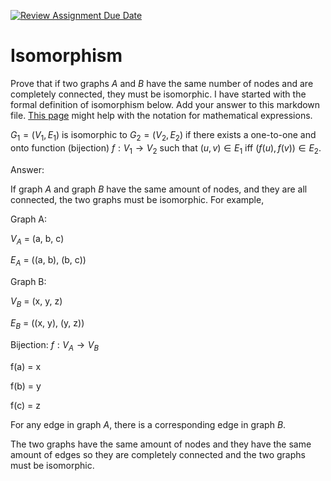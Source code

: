 [![Review Assignment Due Date](https://classroom.github.com/assets/deadline-readme-button-24ddc0f5d75046c5622901739e7c5dd533143b0c8e959d652212380cedb1ea36.svg)](https://classroom.github.com/a/ppBU16qM)
# Isomorphism

Prove that if two graphs $A$ and $B$ have the same number of nodes and are
completely connected, they must be isomorphic. I have started with the formal
definition of isomorphism below. Add your answer to this markdown file. [This
page](https://docs.github.com/en/get-started/writing-on-github/working-with-advanced-formatting/writing-mathematical-expressions)
might help with the notation for mathematical expressions.

$G_1=(V_1 , E_1)$ is isomorphic to $G_2 = (V_2, E_2)$ if there exists a
one-to-one and onto function (bijection) $f: V_1 \rightarrow V_2$ such that $(u,v)
\in E_1$ iff $(f(u),f(v)) \in E_2$.

Answer:

If graph $A$ and graph $B$ have the same amount of nodes, and they are all connected, the two graphs must be isomorphic. For example,

Graph A:

$V_A$ = (a, b, c)

$E_A$ = ((a, b), (b, c))

Graph B:

$V_B$ = (x, y, z)

$E_B$ = ((x, y), (y, z))

Bijection: $f: V_A \rightarrow V_B$

f(a) = x

f(b) = y

f(c) = z

For any edge in graph $A$, there is a corresponding edge in graph $B$.

The two graphs have the same amount of nodes and they have the same amount of edges so they are completely connected and the two graphs must be isomorphic.
